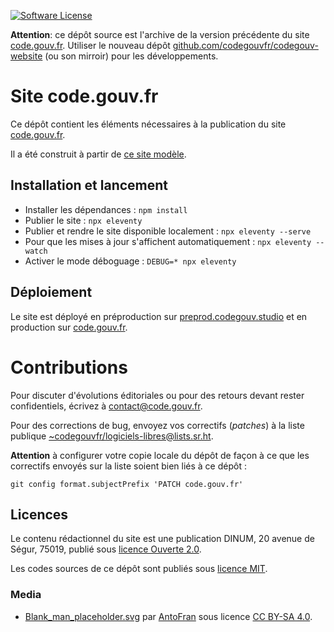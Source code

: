 [![Software License](https://img.shields.io/badge/Licence-MIT%2C%20Licence%20Ouverte-orange.svg?style=flat-square)](https://git.sr.ht/~codegouvfr/code.gouv.fr/tree/main/item/LICENSES)

**Attention**: ce dépôt source est l'archive de la version précédente du site [code.gouv.fr](https://code.gouv.fr). Utiliser le nouveau dépôt [github.com/codegouvfr/codegouv-website](https://github.com/codegouvfr/codegouv-website) (ou son mirroir) pour les développements.

# Site code.gouv.fr

Ce dépôt contient les éléments nécessaires à la publication du site
[code.gouv.fr](https://code.gouv.fr).

Il a été construit à partir de [ce site
modèle](https://github.com/etalab/eleventy-dsfr/).

## Installation et lancement

- Installer les dépendances : `npm install`
- Publier le site : `npx eleventy`
- Publier et rendre le site disponible localement : `npx eleventy --serve`
- Pour que les mises à jour s'affichent automatiquement : `npx eleventy --watch`
- Activer le mode déboguage : `DEBUG=* npx eleventy`

## Déploiement

Le site est déployé en préproduction sur [preprod.codegouv.studio](http://preprod.codegouv.studio) et en production sur [code.gouv.fr](https://code.gouv.fr).

# Contributions

Pour discuter d'évolutions éditoriales ou pour des retours devant
rester confidentiels, écrivez à
[contact@code.gouv.fr](mailto:contact@code.gouv.fr).

Pour des corrections de bug, envoyez vos correctifs (*patches*) à la
liste publique
[~codegouvfr/logiciels-libres@lists.sr.ht](mailto:~codegouvfr/logiciels-libres@lists.sr.ht).

**Attention** à configurer votre copie locale du dépôt de façon à ce
que les correctifs envoyés sur la liste soient bien liés à ce dépôt :

`git config format.subjectPrefix 'PATCH code.gouv.fr'`

## Licences

Le contenu rédactionnel du site est une publication DINUM, 20 avenue de Ségur, 75019, publié sous [licence Ouverte 2.0](LICENSES/LICENSE.Etalab-2.0.md).

Les codes sources de ce dépôt sont publiés sous [licence
MIT](LICENSES/LICENSE.MIT.md).

### Media
- [Blank_man_placeholder.svg](img/bsoc2022/Blank_man_placeholder.svg) par [AntoFran](https://commons.wikimedia.org/wiki/User:AntoFran) sous licence [CC BY-SA 4.0](https://creativecommons.org/licenses/by-sa/4.0>).
